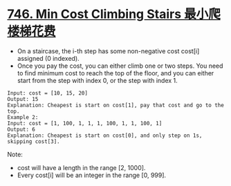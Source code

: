 # [746. Min Cost Climbing Stairs 最小爬楼梯花费](https://leetcode.com/problems/min-cost-climbing-stairs/)
* On a staircase, the i-th step has some non-negative cost cost[i] assigned (0 indexed).
* Once you pay the cost, you can either climb one or two steps. You need to find minimum cost to reach the top of the floor, and you can either start from the step with index 0, or the step with index 1.
```text
Input: cost = [10, 15, 20]
Output: 15
Explanation: Cheapest is start on cost[1], pay that cost and go to the top.
Example 2:
Input: cost = [1, 100, 1, 1, 1, 100, 1, 1, 100, 1]
Output: 6
Explanation: Cheapest is start on cost[0], and only step on 1s, skipping cost[3].
```
Note:
* cost will have a length in the range [2, 1000].
* Every cost[i] will be an integer in the range [0, 999].